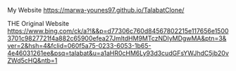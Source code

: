 My Website
https://marwa-younes97.github.io/TalabatClone/


 THE Original Website
 https://www.bing.com/ck/a?!&&p=d77306c760d84567802215e117656e15003701c9827721f4a882c65900efea27JmltdHM9MTczNDIyMDgwMA&ptn=3&ver=2&hsh=4&fclid=060f5a75-0233-6053-1b65-4e46031261ee&psq=talabat&u=a1aHR0cHM6Ly93d3cudGFsYWJhdC5jb20vZWd5cHQ&ntb=1
